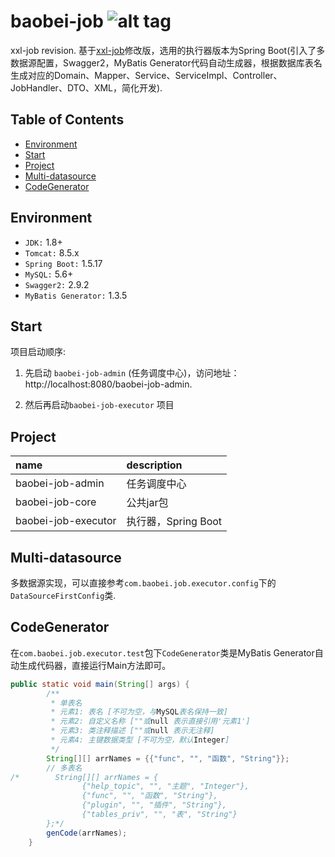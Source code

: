 baobei-job ![alt tag](https://api.travis-ci.org/phishman3579/java-algorithms-implementation.svg?branch=master)
==============================

xxl-job revision. 基于[xxl-job](https://github.com/xuxueli/xxl-job)修改版，选用的执行器版本为Spring Boot(引入了多数据源配置，Swagger2，MyBatis Generator代码自动生成器，根据数据库表名生成对应的Domain、Mapper、Service、ServiceImpl、Controller、JobHandler、DTO、XML，简化开发).

## Table of Contents
+ [Environment](https://github.com/loveisontheway/baobei-job#Environment)
+ [Start](https://github.com/loveisontheway/baobei-job#Start)
+ [Project](https://github.com/loveisontheway/baobei-job#Project)
+ [Multi-datasource](https://github.com/loveisontheway/baobei-job#Multi-datasource)
+ [CodeGenerator](https://github.com/loveisontheway/baobei-job#CodeGenerator)

## Environment
+ `JDK:` 1.8+
+ `Tomcat:` 8.5.x
+ `Spring Boot:` 1.5.17
+ `MySQL:` 5.6+
+ `Swagger2:` 2.9.2
+ `MyBatis Generator:` 1.3.5

## Start
项目启动顺序:
1. 先启动 `baobei-job-admin` (任务调度中心)，访问地址：http://localhost:8080/baobei-job-admin.

2. 然后再启动`baobei-job-executor` 项目

## Project
| name | description |
| :------ | :------ |
| baobei-job-admin | 任务调度中心 |
| baobei-job-core | 公共jar包 |
| baobei-job-executor | 执行器，Spring Boot |

## Multi-datasource
多数据源实现，可以直接参考`com.baobei.job.executor.config`下的`DataSourceFirstConfig`类.

## CodeGenerator
在`com.baobei.job.executor.test`包下`CodeGenerator`类是MyBatis Generator自动生成代码器，直接运行Main方法即可。

```java
public static void main(String[] args) {
        /**
         * 单表名
         * 元素1: 表名 [不可为空，与MySQL表名保持一致]
         * 元素2: 自定义名称 [""或null 表示直接引用'元素1']
         * 元素3: 类注释描述 [""或null 表示无注释]
         * 元素4: 主键数据类型 [不可为空，默认Integer]
         */
        String[][] arrNames = {{"func", "", "函数", "String"}};
        // 多表名
/*        String[][] arrNames = {
                {"help_topic", "", "主题", "Integer"},
                {"func", "", "函数", "String"},
                {"plugin", "", "插件", "String"},
                {"tables_priv", "", "表", "String"}
        };*/
        genCode(arrNames);
    }
```
